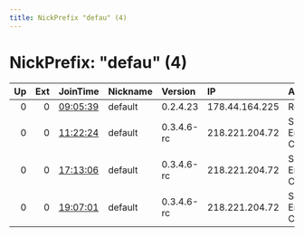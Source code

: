 ```yaml
---
title: NickPrefix "defau" (4)
---
```


# NickPrefix: "defau" (4)

|   Up |   Ext | JoinTime                                                                                            | Nickname   | Version    | IP             | AS                               | CC   |   ORp |   Dirp | OS      | Contact   |   eFamMembers |
|-----:|------:|:----------------------------------------------------------------------------------------------------|:-----------|:-----------|:---------------|:---------------------------------|:-----|------:|-------:|:--------|:----------|--------------:|
|    0 |     0 | [09:05:39](https://metrics.torproject.org/rs.html#details/2172F2FB5E51EC109AA3B29D966F4B564F7AAC51) | default    | 0.2.4.23   | 178.44.164.225 | Rostelecom                       | ru   |   443 |   9030 | Windows | None      |             1 |
|    0 |     0 | [11:22:24](https://metrics.torproject.org/rs.html#details/6AC2418DB386273954990E83F758B444DD75F232) | default    | 0.3.4.6-rc | 218.221.204.72 | So-net Entertainment Corporation | jp   | 48591 |      0 | Windows | None      |             1 |
|    0 |     0 | [17:13:06](https://metrics.torproject.org/rs.html#details/B1373AA284F511DBD3E6708EEF147965609ED5BE) | default    | 0.3.4.6-rc | 218.221.204.72 | So-net Entertainment Corporation | jp   | 48591 |      0 | Windows | None      |             1 |
|    0 |     0 | [19:07:01](https://metrics.torproject.org/rs.html#details/957542E0CBE8AA45A556266090798F69E905B70D) | default    | 0.3.4.6-rc | 218.221.204.72 | So-net Entertainment Corporation | jp   | 48591 |      0 | Windows | None      |             1 |
